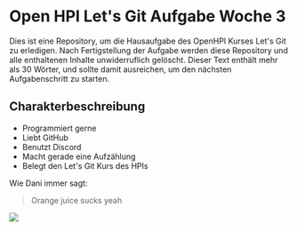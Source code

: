 # Open HPI Let's Git Aufgabe Woche 3

Dies ist eine Repository, um die Hausaufgabe des OpenHPI Kurses Let's Git zu erledigen. Nach Fertigstellung der Aufgabe werden diese Repository und alle enthaltenen Inhalte unwiderruflich gelöscht.
Dieser Text enthält mehr als 30 Wörter, und sollte damit ausreichen, um den nächsten Aufgabenschritt zu starten.

## Charakterbeschreibung

* Programmiert gerne
* Liebt GitHub
* Benutzt Discord
* Macht gerade eine Aufzählung
* Belegt den Let's Git Kurs des HPIs

Wie Dani immer sagt:
> Orange juice sucks
> yeah

<img src="https://cdn.pixabay.com/photo/2017/10/30/18/44/hacking-2903156_960_720.jpg" />